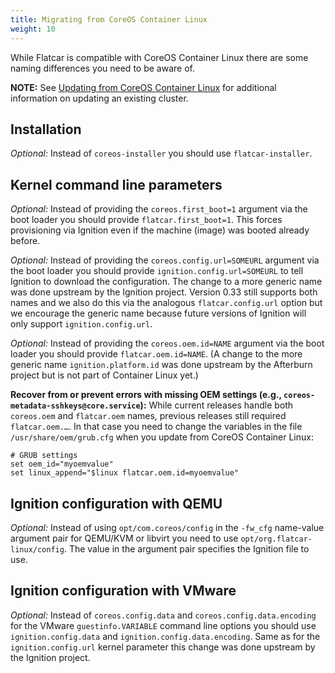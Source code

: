 ```yaml
---
title: Migrating from CoreOS Container Linux
weight: 10
---
```


While Flatcar is compatible with CoreOS Container Linux there are some naming differences you need to be aware of.

**NOTE:** See [Updating from CoreOS Container Linux](update-from-container-linux.md)
for additional information on updating an existing cluster.

## Installation

_Optional:_ Instead of `coreos-installer` you should use `flatcar-installer`.

## Kernel command line parameters

_Optional:_ Instead of providing the `coreos.first_boot=1` argument via the boot loader you should provide `flatcar.first_boot=1`.
This forces provisioning via Ignition even if the machine (image) was booted already before.

_Optional:_ Instead of providing the `coreos.config.url=SOMEURL` argument via the boot loader you should provide `ignition.config.url=SOMEURL`
to tell Ignition to download the configuration.
The change to a more generic name was done upstream by the Ignition project. Version 0.33 still supports both names and we
also do this via the analogous `flatcar.config.url` option but we encourage the generic name because future versions of Ignition
will only support `ignition.config.url`.

_Optional:_ Instead of providing the `coreos.oem.id=NAME` argument via the boot loader you should provide `flatcar.oem.id=NAME`.
(A change to the more generic name `ignition.platform.id` was done upstream by the Afterburn project but is not part of Container Linux yet.)

**Recover from or prevent errors with missing OEM settings (e.g., `coreos-metadata-sshkeys@core.service`):** While current releases handle both `coreos.oem` and `flatcar.oem` names, previous releases still required `flatcar.oem.…`.
In that case you need to change the variables in the file `/usr/share/oem/grub.cfg` when you update from CoreOS Container Linux:

```
# GRUB settings
set oem_id="myoemvalue"
set linux_append="$linux flatcar.oem.id=myoemvalue"
```

## Ignition configuration with QEMU

_Optional:_ Instead of using `opt/com.coreos/config` in the `-fw_cfg` name-value argument pair for QEMU/KVM or libvirt you need to use `opt/org.flatcar-linux/config`.
The value in the argument pair specifies the Ignition file to use.

## Ignition configuration with VMware

_Optional:_ Instead of `coreos.config.data` and `coreos.config.data.encoding` for the VMware `guestinfo.VARIABLE` command line options you should use `ignition.config.data` and `ignition.config.data.encoding`.
Same as for the `ignition.config.url` kernel parameter this change was done upstream by the Ignition project.

